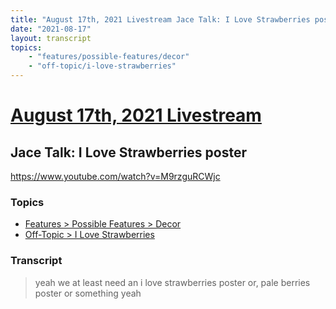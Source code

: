 ```yaml
---
title: "August 17th, 2021 Livestream Jace Talk: I Love Strawberries poster"
date: "2021-08-17"
layout: transcript
topics:
    - "features/possible-features/decor"
    - "off-topic/i-love-strawberries"
---
```

# [August 17th, 2021 Livestream](../2021-08-17.md)
## Jace Talk: I Love Strawberries poster
https://www.youtube.com/watch?v=M9rzguRCWjc

### Topics
* [Features > Possible Features > Decor](../topics/features/possible-features/decor.md)
* [Off-Topic > I Love Strawberries](../topics/off-topic/i-love-strawberries.md)

### Transcript

> yeah we at least need an i love strawberries poster or, pale berries poster or something yeah

